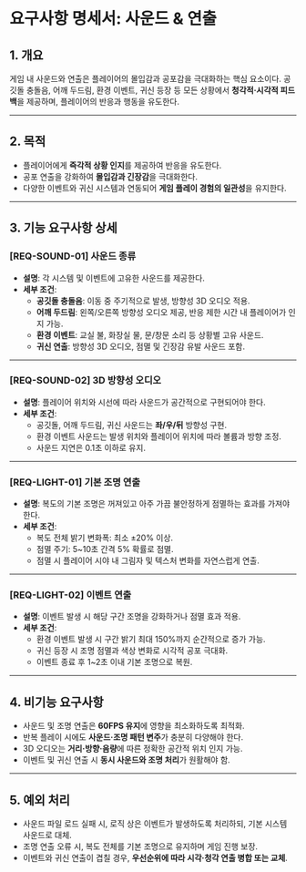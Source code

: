 # 요구사항 명세서: 사운드 & 연출

## 1. 개요

게임 내 사운드와 연출은 플레이어의 몰입감과 공포감을 극대화하는 핵심 요소이다. 공깃돌 충돌음, 어깨 두드림, 환경 이벤트, 귀신 등장 등 모든 상황에서 **청각적·시각적 피드백**을 제공하며, 플레이어의 반응과 행동을 유도한다.

---

## 2. 목적

- 플레이어에게 **즉각적 상황 인지**를 제공하여 반응을 유도한다.
- 공포 연출을 강화하여 **몰입감과 긴장감**을 극대화한다.
- 다양한 이벤트와 귀신 시스템과 연동되어 **게임 플레이 경험의 일관성**을 유지한다.

---

## 3. 기능 요구사항 상세

### [REQ-SOUND-01] 사운드 종류

- **설명**: 각 시스템 및 이벤트에 고유한 사운드를 제공한다.
- **세부 조건**:
    - **공깃돌 충돌음**: 이동 중 주기적으로 발생, 방향성 3D 오디오 적용.
    - **어깨 두드림**: 왼쪽/오른쪽 방향성 오디오 제공, 반응 제한 시간 내 플레이어가 인지 가능.
    - **환경 이벤트**: 교실 불, 화장실 물, 문/창문 소리 등 상황별 고유 사운드.
    - **귀신 연출**: 방향성 3D 오디오, 점멸 및 긴장감 유발 사운드 포함.

---

### [REQ-SOUND-02] 3D 방향성 오디오

- **설명**: 플레이어 위치와 시선에 따라 사운드가 공간적으로 구현되어야 한다.
- **세부 조건**:
    - 공깃돌, 어깨 두드림, 귀신 사운드는 **좌/우/뒤** 방향성 구현.
    - 환경 이벤트 사운드는 발생 위치와 플레이어 위치에 따라 볼륨과 방향 조정.
    - 사운드 지연은 0.1초 이하로 유지.

---

### [REQ-LIGHT-01] 기본 조명 연출

- **설명**: 복도의 기본 조명은 꺼져있고 아주 가끔 불안정하게 점멸하는 효과를 가져야 한다.
- **세부 조건**:
    - 복도 전체 밝기 변화폭: 최소 ±20% 이상.
    - 점멸 주기: 5~10초 간격 5% 확률로 점멸.
    - 점멸 시 플레이어 시야 내 그림자 및 텍스처 변화를 자연스럽게 연출.

---

### [REQ-LIGHT-02] 이벤트 연출

- **설명**: 이벤트 발생 시 해당 구간 조명을 강화하거나 점멸 효과 적용.
- **세부 조건**:
    - 환경 이벤트 발생 시 구간 밝기 최대 150%까지 순간적으로 증가 가능.
    - 귀신 등장 시 조명 점멸과 색상 변화로 시각적 공포 극대화.
    - 이벤트 종료 후 1~2초 이내 기본 조명으로 복원.

---

## 4. 비기능 요구사항

- 사운드 및 조명 연출은 **60FPS 유지**에 영향을 최소화하도록 최적화.
- 반복 플레이 시에도 **사운드·조명 패턴 변주**가 충분히 다양해야 한다.
- 3D 오디오는 **거리·방향·음량**에 따른 정확한 공간적 위치 인지 가능.
- 이벤트 및 귀신 연출 시 **동시 사운드와 조명 처리**가 원활해야 함.

---

## 5. 예외 처리

- 사운드 파일 로드 실패 시, 로직 상은 이벤트가 발생하도록 처리하되, 기본 시스템 사운드로 대체.
- 조명 연출 오류 시, 복도 전체를 기본 조명으로 유지하며 게임 진행 보장.
- 이벤트와 귀신 연출이 겹칠 경우, **우선순위에 따라 시각·청각 연출 병합 또는 교체**.